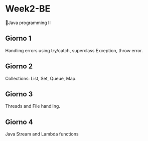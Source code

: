 # Week2-BE
📐Java programming II

## Giorno 1
Handling errors using try/catch, superclass Exception, throw error.

## Giorno 2
Collections: List, Set, Queue, Map.

## Giorno 3
Threads and File handling.

## Giorno 4
Java Stream and Lambda functions
